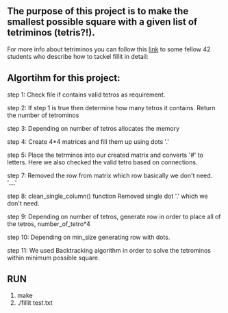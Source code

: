 ## The purpose of this project is to make the smallest possible square with a given list of tetriminos (tetris?!).
For more info about tetriminos you can follow this [link](https://medium.com/@bethnenniger/fillit-solving-for-the-smallest-square-of-tetrominos-c6316004f909) to some fellow 42 students who describe how to tackel fillit in detail:

## Algortihm for this project: ##

step 1: Check file if contains valid tetros as requirement.

step 2: If step 1 is true then determine how many tetros it contains. Return the number of tetrominos

step 3: Depending on number of tetros allocates the memory

step 4: Create 4*4 matrices and fill them up using dots '.'

step 5: Place the tetrminos into our created matrix and converts '#' to letters. Here we also checked the valid tetro based on connections.

step 7: Removed the row from matrix which row basically we don't need. '....'

step 8: clean_single_column() function Removed single dot '.' which we don't need.

step 9: Depending on number of tetros, generate row in order to place all of the tetros, number_of_tetro*4

step 10: Depending on min_size generating row with dots.

step 11: We used Backtracking algorithm in order to solve the tetrominos within minimum possible square.

## RUN ##

1. make
2. ./fillit test.txt
